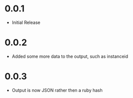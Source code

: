 # 0.0.1 
* Initial Release

# 0.0.2
* Added some more data to the output, such as instanceid

# 0.0.3

* Output is now JSON rather then a ruby hash
